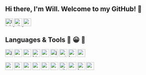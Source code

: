 
## Hi there, I'm Will. Welcome to my GitHub! 👋

<a href='https://www.linkedin.com/in/orenjiku/' >
  <img src='https://img.shields.io/badge/Orenjiku-0077B5?style=for-the-badge&logo=linkedin&logoColor=white' alt='linkedin' height='25px' /> 
</a>
<a href='https://www.github.com/Orenjiku/' >
  <img src='https://img.shields.io/badge/Orenjiku-100000?style=for-the-badge&logo=github&logoColor=white' alt='github' height='25px'/> 
</a>
<a href='wdchang86@gmail.com' >
  <img src='https://img.shields.io/badge/Orenjiku-D14836?style=for-the-badge&logo=gmail&logoColor=white' alt='gmail' height='25px'/> 
</a>
<br>

## Languages & Tools :speech_balloon: :grinning: :hammer:
<span><img src='https://img.shields.io/badge/JavaScript-323330?logo=javascript&logoColor=F7DF1E' alt='js' height='25px'/>
<img src='https://img.shields.io/badge/React-20232A?logo=react&logoColor=61DAFB' alt='react' height='25px'/>
<img src='https://img.shields.io/badge/Redux-593D88?logo=redux&logoColor=white' alt='redux' height='25px'/>
<img src='https://img.shields.io/badge/HTML5-E34F26?logo=html5&logoColor=white' alt='html' height='25px'/>
<img src='https://img.shields.io/badge/CSS3-1572B6?logo=css3&logoColor=white' alt='css' height='25px'/>
<img src='https://img.shields.io/badge/jQuery-FF9E0F?logo=jquery&logoColor=white' alt='jquery' height='25px'/>
<img src='https://img.shields.io/badge/Axios-5455FE?logoColor=black' alt='axios' height='25px'/>
<img src='https://img.shields.io/badge/Babel-F7DF1E?logo=babel&logoColor=black' alt='babel' height='25px'/>
<img src='https://img.shields.io/badge/Webpack-8DD6F9?logo=webpack&logoColor=black' alt='webpack' height='25px'/></span>

<span><img src='https://img.shields.io/badge/Node.js-43853D?logo=node.js&logoColor=white' alt='nodejs' height='25px'/>
<img src='https://img.shields.io/badge/Express-000000?logo=express&logoColor=white' alt='express' height='25px'/>
<img src='https://img.shields.io/badge/MySQL-004088?logo=mysql&logoColor=white' alt='mysql' height='25px'/>
<img src='https://img.shields.io/badge/MongoDB-4EA94B?logo=mongodb&logoColor=white' alt='mongodb' height='25px'/>
<img src='https://img.shields.io/badge/npm-CB3837?logo=npm&logoColor=white' alt='npm' height='25px'/>
<img src='https://img.shields.io/badge/Yarn-2C8EBB?logo=yarn&logoColor=white' alt='yarn' height='25px'/>
<img src='https://img.shields.io/badge/Git-F05032?logo=git&logoColor=white' alt='git' height='25px'/>
<img src='https://img.shields.io/badge/Postman-FF6C37?logo=Postman&logoColor=white' alt='postman' height='25px'/>
<img src='https://img.shields.io/badge/Heroku-430098?logo=heroku&logoColor=white' alt='heroku' height='25px'/>
<img src='https://img.shields.io/badge/VS Code-0078D4?logo=visual%20studio%20code&logoColor=white' alt='vscode' height='25px'/></span>
